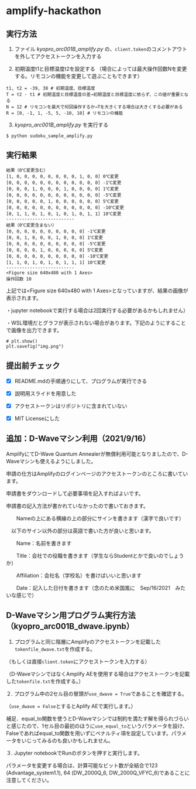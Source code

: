 # amplify-hackathon

## 実行方法

1. ファイル *kyopro_arc001B_amplify.py* の、`client.token`のコメントアウトを外してアクセストークンを入力する

2. 初期温度t1と目標温度t2を設定する
（場合によっては最大操作回数Nを変更する。リモコンの機能を変更して遊ぶこともできます）
```shell
t1, t2 = -39, 38 # 初期温度、目標温度
T = t2 - t1 # 初期温度と目標温度の差→初期温度と目標温度に依らず、この値が重要となる
N = 12 # リモコンを最大で何回操作するか→Tを大きくする場合は大きくする必要がある
R = [0, -1, 1, -5, 5, -10, 10] # リモコンの機能
```

3. *kyopro_arc001B_amplify.py* を実行する
```shell
$ python sudoku_sample_amplify.py
```

## 実行結果

```
結果（0℃変更含む）
[1, 0, 0, 0, 0, 0, 0, 0, 0, 1, 0, 0] 0℃変更
[0, 0, 0, 0, 0, 0, 0, 0, 0, 0, 0, 0] -1℃変更
[0, 0, 0, 1, 0, 0, 0, 1, 0, 0, 0, 0] 1℃変更
[0, 0, 0, 0, 0, 0, 0, 0, 0, 0, 0, 0] -5℃変更
[0, 0, 0, 0, 0, 1, 0, 0, 0, 0, 0, 0] 5℃変更
[0, 0, 0, 0, 0, 0, 0, 0, 0, 0, 0, 0] -10℃変更
[0, 1, 1, 0, 1, 0, 1, 0, 1, 0, 1, 1] 10℃変更
--------------------------
結果（0℃変更含まない）
[0, 0, 0, 0, 0, 0, 0, 0, 0, 0] -1℃変更
[0, 0, 1, 0, 0, 0, 1, 0, 0, 0] 1℃変更
[0, 0, 0, 0, 0, 0, 0, 0, 0, 0] -5℃変更
[0, 0, 0, 0, 1, 0, 0, 0, 0, 0] 5℃変更
[0, 0, 0, 0, 0, 0, 0, 0, 0, 0] -10℃変更
[1, 1, 0, 1, 0, 1, 0, 1, 1, 1] 10℃変更
--------------------------
<Figure size 640x480 with 1 Axes>
操作回数 10
```

上記では<Figure size 640x480 with 1 Axes>となっていますが、結果の画像が表示されます。

・jupyter notebookで実行する場合は2回実行する必要があるかもしれません）

・WSL環境だとグラフが表示されない場合があります。下記のようにすることで画像を出力できます。

```
# plt.show()
plt.savefig("img.png")
```



## 提出前チェック


- [x] README.mdの手順通りにして、プログラムが実行できる
- [x] 説明用スライドを用意した 
- [x] アクセストークンはリポジトリに含まれていない
- [x] MIT Licenseにした



## 追加：D-Waveマシン利用（2021/9/16）

AmplifyにてD-Wave Quantum Annealerが無償利用可能となりましたので、D-Waveマシンも使えるようにしました。

申請の仕方はAmplifyのログインページのアクセストークンのところに書いています。

申請書をダウンロードして必要事項を記入すればよいです。

申請書の記入方法が書かれていなかったので書いておきます。

　　Nameの上にある横線の上の部分にサインを書きます（漢字で良いです）
  
  　以下のサイン以外の部分は英語で書いた方が良いと思います。

　　Name：名前を書きます

　　Title：会社での役職を書きます（学生ならStudentとかで良いのでしょうか）

　　Affiliation：会社名（学校名）を書けばいいと思います

　　Date：記入した日付を書きます（念のため米国風に　Sep/16/2021　みたいな感じで）
  

## D-Waveマシン用プログラム実行方法（kyopro_arc001B_dwave.ipynb）

1. プログラムと同じ階層にAmplifyのアクセストークンを記載した`tokenfile_dwave.txt`を作成する。

（もしくは直接`client.token`にアクセストークンを入力する）

（D-WaveマシンではなくAmplify AEを使用する場合はアクセストークンを記載した`tokenfile.txt`を作成する。）


２. プログラム中の2セル目の冒頭が`use_dwave = True`であることを確認する。

（`use_dwave = False`とするとAplify AEで実行します。）


補足．equal_to関数を使うとD-Waveマシンでは制約を満たす解を得られづらいと感じたので、1セル目の最初のほうに`use_equal_to`というパラメータを設け、Falseであればequal_to関数を用いずにペナルティ項を設定しています。パラメータをいじってみるのも良いかもしれません。


３. Jupyter notebookでRunのボタンを押すと実行します。

パラメータを変更する場合は、計算可能なビット数が全結合で123 (Advantage_system1.1), 64 (DW_2000Q_6, DW_2000Q_VFYC_6)であることに注意してください。
